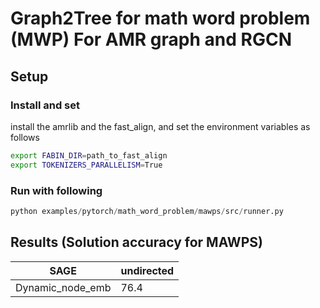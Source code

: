# Graph2Tree for math word problem (MWP) For AMR graph and RGCN

## Setup

### Install and set

install the amrlib and the fast_align, and set the environment variables as follows
```bash
export FABIN_DIR=path_to_fast_align
export TOKENIZERS_PARALLELISM=True
```

### Run with following

```python
python examples/pytorch/math_word_problem/mawps/src/runner.py
```

## Results (Solution accuracy for MAWPS)

| SAGE |undirected |  
| ---- | ---- |  
| Dynamic_node_emb | 76.4 |  
